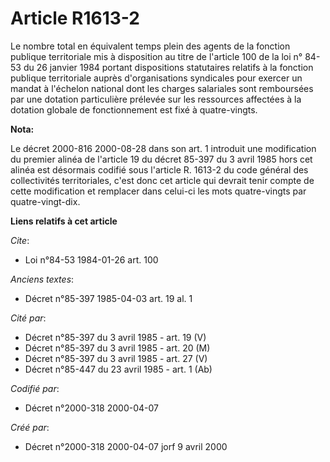 # Article R1613-2

Le nombre total en équivalent temps plein des agents de la fonction publique territoriale mis à disposition au titre de
l'article 100 de la loi n° 84-53 du 26 janvier 1984 portant dispositions statutaires relatifs à la fonction publique
territoriale auprès d'organisations syndicales pour exercer un mandat à l'échelon national dont les charges salariales sont
remboursées par une dotation particulière prélevée sur les ressources affectées à la dotation globale de fonctionnement est
fixé à quatre-vingts.

**Nota:**

Le décret 2000-816 2000-08-28 dans son art. 1 introduit une modification du premier alinéa de l'article 19 du décret 85-397
du 3 avril 1985 hors cet alinéa est désormais codifié sous l'article R. 1613-2 du code général des collectivités
territoriales, c'est donc cet article qui devrait tenir compte de cette modification et remplacer dans celui-ci les mots
quatre-vingts par quatre-vingt-dix.

**Liens relatifs à cet article**

_Cite_:

  - Loi n°84-53 1984-01-26 art. 100

_Anciens textes_:

  - Décret n°85-397 1985-04-03 art. 19 al. 1

_Cité par_:

  - Décret n°85-397 du 3 avril 1985 - art. 19 (V)
  - Décret n°85-397 du 3 avril 1985 - art. 20 (M)
  - Décret n°85-397 du 3 avril 1985 - art. 27 (V)
  - Décret n°85-447 du 23 avril 1985 - art. 1 (Ab)

_Codifié par_:

  - Décret n°2000-318 2000-04-07

_Créé par_:

  - Décret n°2000-318 2000-04-07 jorf 9 avril 2000
